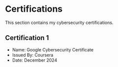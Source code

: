 # Certifications

This section contains my cybersecurity certifications.

## Certification 1
- Name: Google Cybersecurity Certificate
- Issued By: Coursera
- Date: December 2024


